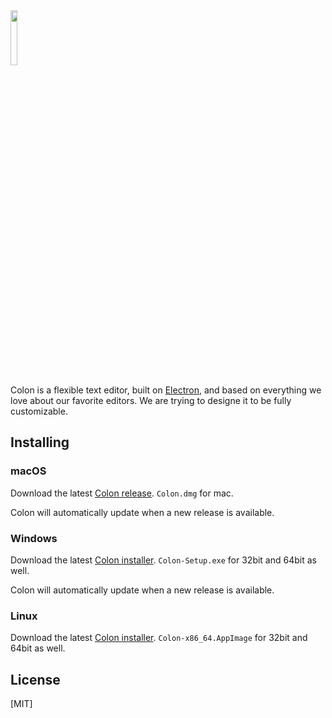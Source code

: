<img src="https://github.com/Chhekur/colon-ide/blob/master/assets/icon.png" width="15%">

Colon is a flexible text editor, built on [Electron](https://github.com/electron/electron), and based on everything we love about our favorite editors. We are trying to designe it to be fully customizable.

## Installing

### macOS

Download the latest [Colon release](https://github.com/Chhekur/colon-ide/releases/latest). `Colon.dmg` for mac.

Colon will automatically update when a new release is available.

### Windows

Download the latest [Colon installer](https://github.com/Chhekur/colon-ide/releases/latest). `Colon-Setup.exe` for 32bit and 64bit as well.

Colon will automatically update when a new release is available.

### Linux

Download the latest [Colon installer](https://github.com/Chhekur/colon-ide/releases/latest). `Colon-x86_64.AppImage` for 32bit and 64bit as well.

## License

[MIT]

